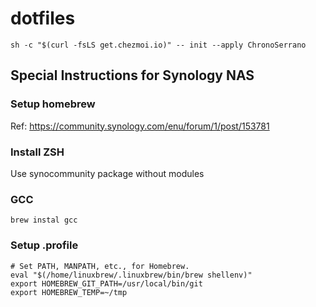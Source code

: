 # dotfiles

`sh -c "$(curl -fsLS get.chezmoi.io)" -- init --apply ChronoSerrano`

## Special Instructions for Synology NAS
### Setup homebrew
Ref: https://community.synology.com/enu/forum/1/post/153781

### Install ZSH
Use synocommunity package without modules

### GCC
`brew instal gcc`

### Setup .profile
```
# Set PATH, MANPATH, etc., for Homebrew.
eval "$(/home/linuxbrew/.linuxbrew/bin/brew shellenv)"
export HOMEBREW_GIT_PATH=/usr/local/bin/git
export HOMEBREW_TEMP=~/tmp
```
